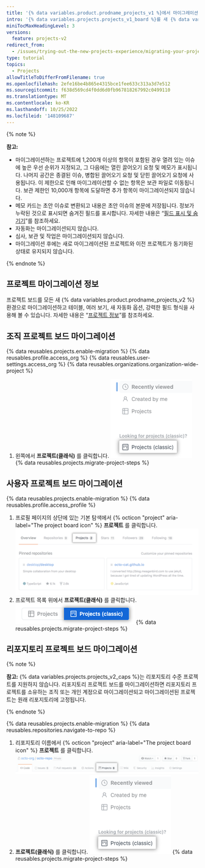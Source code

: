 ```yaml
---
title: '{% data variables.product.prodname_projects_v1 %}에서 마이그레이션'
intro: '{% data variables.projects.projects_v1_board %}를 새 {% data variables.product.prodname_projects_v2 %} 환경으로 마이그레이션할 수 있습니다.'
miniTocMaxHeadingLevel: 3
versions:
  feature: projects-v2
redirect_from:
  - /issues/trying-out-the-new-projects-experience/migrating-your-project
type: tutorial
topics:
  - Projects
allowTitleToDifferFromFilename: true
ms.openlocfilehash: 2efe16be4b865e4315bce1fee633c313a3d7e512
ms.sourcegitcommit: f638d569cd4f0dd6d0fb967818267992c0499110
ms.translationtype: MT
ms.contentlocale: ko-KR
ms.lasthandoff: 10/25/2022
ms.locfileid: '148109687'
---
```

{% note %}

**참고:**

- 마이그레이션하는 프로젝트에 1,200개 이상의 항목이 포함된 경우 열려 있는 이슈에 높은 우선 순위가 지정되고, 그 다음에는 열린 끌어오기 요청 및 메모가 표시됩니다. 나머지 공간은 종결된 이슈, 병합된 끌어오기 요청 및 닫힌 끌어오기 요청에 사용됩니다. 이 제한으로 인해 마이그레이션할 수 없는 항목은 보관 파일로 이동됩니다. 보관 제한인 10,000개 항목에 도달하면 추가 항목이 마이그레이션되지 않습니다.
- 메모 카드는 초안 이슈로 변환되고 내용은 초안 이슈의 본문에 저장됩니다. 정보가 누락된 것으로 표시되면 숨겨진 필드를 표시합니다. 자세한 내용은 “[필드 표시 및 숨기기](/issues/planning-and-tracking-with-projects/customizing-views-in-your-project/customizing-a-view#showing-and-hiding-fields)”를 참조하세요.
- 자동화는 마이그레이션되지 않습니다.
- 심사, 보관 및 작업은 마이그레이션되지 않습니다.
- 마이그레이션 후에는 새로 마이그레이션된 프로젝트와 이전 프로젝트가 동기화된 상태로 유지되지 않습니다.

{% endnote %}

## 프로젝트 마이그레이션 정보

프로젝트 보드를 모든 새 {% data variables.product.prodname_projects_v2 %} 환경으로 마이그레이션하고 테이블, 여러 보기, 새 자동화 옵션, 강력한 필드 형식을 사용해 볼 수 있습니다. 자세한 내용은 “[프로젝트 정보](/issues/planning-and-tracking-with-projects/learning-about-projects/about-projects)”를 참조하세요.

## 조직 프로젝트 보드 마이그레이션

{% data reusables.projects.enable-migration %} {% data reusables.profile.access_org %} {% data reusables.user-settings.access_org %} {% data reusables.organizations.organization-wide-project %}
1. 왼쪽에서 **프로젝트(클래식)** 를 클릭합니다.
  ![프로젝트(클래식) 메뉴 옵션을 보여 주는 스크린샷](/assets/images/help/issues/projects-classic-org.png) {% data reusables.projects.migrate-project-steps %}

## 사용자 프로젝트 보드 마이그레이션

{% data reusables.projects.enable-migration %} {% data reusables.profile.access_profile %}
1. 프로필 페이지의 상단에 있는 기본 탐색에서 {% octicon "project" aria-label="The project board icon" %} **프로젝트** 를 클릭합니다.
![프로젝트 탭](/assets/images/help/projects/user-projects-tab.png)
1. 프로젝트 목록 위에서 **프로젝트(클래식)** 를 클릭합니다.
  ![프로젝트(클래식) 메뉴 옵션을 보여 주는 스크린샷](/assets/images/help/issues/projects-classic-user.png) {% data reusables.projects.migrate-project-steps %}

## 리포지토리 프로젝트 보드 마이그레이션

{% note %}

**참고:** {% data variables.projects.projects_v2_caps %}는 리포지토리 수준 프로젝트를 지원하지 않습니다. 리포지토리 프로젝트 보드를 마이그레이션하면 리포지토리 프로젝트를 소유하는 조직 또는 개인 계정으로 마이그레이션되고 마이그레이션된 프로젝트는 원래 리포지토리에 고정됩니다.

{% endnote %}

{% data reusables.projects.enable-migration %} {% data reusables.repositories.navigate-to-repo %}
1. 리포지토리 이름에서 {% octicon "project" aria-label="The project board icon" %} **프로젝트** 를 클릭합니다.
![프로젝트 탭](/assets/images/help/projects/repo-tabs-projects.png)
1. **프로젝트(클래식)** 를 클릭합니다.
  ![프로젝트(클래식) 메뉴 옵션을 보여 주는 스크린샷](/assets/images/help/issues/projects-classic-org.png) {% data reusables.projects.migrate-project-steps %}
